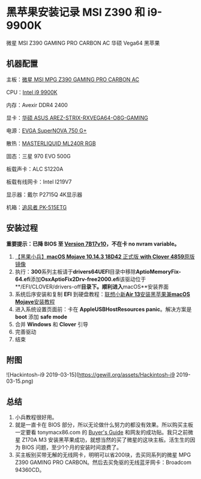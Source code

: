 # 黑苹果安装记录 MSI Z390 和 i9-9900K

微星 MSI Z390 GAMING PRO CARBON AC 华硕 Vega64 黑苹果

## 机器配置

主板：[微星 MSI MPG Z390 GAMING PRO CARBON AC](https://www.msi.com/Motherboard/MPG-Z390-GAMING-PRO-CARBON-AC)

CPU：[Intel i9 9900K](https://ark.intel.com/content/www/us/en/ark/products/186605/intel-core-i9-9900k-processor-16m-cache-up-to-5-00-ghz.html)

内存：Avexir DDR4 2400

显卡：[华硕 ASUS AREZ-STRIX-RXVEGA64-O8G-GAMING](https://www.asus.com/us/Graphics-Cards/AREZ-STRIX-RXVEGA64-O8G-GAMING/)

电源：[EVGA SuperNOVA 750 G+](https://www.evga.com/products/product.aspx?pn=120-GP-0750-X1)

散热：[MASTERLIQUID ML240R RGB](http://www.coolermaster.com/cooling/cpu-liquid-cooler/masterliquid-ml240r-rgb/)

固态：三星 970 EVO 500G

板载声卡：ALC S1220A

板载有线网卡：Intel I219V7

显示器：戴尔 P2715Q 4K显示器

机箱：[追风者 PK-515ETG](http://www.phanteks.com/Enthoo-Evolv-ATX-TemperedGlass.html)

## 安装过程

**重要提示：已降 BIOS 至 [Version 7B17v10](https://www.msi.com/Motherboard/support/MPG-Z390-GAMING-PRO-CARBON-AC)，不在卡 no nvram variable。**

1. [【黑果小兵】**macOS Mojave 10.14.3 18D42** 正式版 **with Clover 4859**原版镜像](https://blog.daliansky.net/macOS-Mojave-10.14.3-18D42-official-version-with-Clover-4859-original-image.html)
2. 执行：**300**系列主板请于**drivers64UEFI**目录中移除**AptioMemoryFix-64.efi**添加**OsxAptioFix2Drv-free2000.efi**该驱动位于**/EFI/CLOVER/drivers-off**目录下。顺利进入**macOS**安装界面
3. 系统后序安装和复制 **EFI** 到硬盘教程：[联想小新**Air 13**安装黑苹果兼**macOS Mojave**安装教程](https://blog.daliansky.net/Lenovo-Xiaoxin-Air-13-macOS-Mojave-installation-tutorial.html)
4. 进入系统设置页面前：卡在 **AppleUSBHostResources panic**。解决方案是**boot** 添加 **safe mode**
5. 合并 **Windows** 和 **Clover** 引导
6. 完善驱动
7. 结束



## 附图



![Hackintosh-i9 2019-03-15](https://gewill.org/assets/Hackintosh-i9 2019-03-15.png)

## 总结

1. 小兵教程很好用。
2. 就是一直卡在 BIOS 部分，所以无论做什么努力的都没有效果。所以购买主板一定要看 tonymacx86.com 的 [Buyer's Guide](https://www.tonymacx86.com/buyersguide/building-a-customac-hackintosh-the-ultimate-buyers-guide/) 和网友的成功贴。我只之前微星 Z170A M3 安装黑苹果成功，就想当然的买了微星的这块主板。活生生的因为 BIOS 问题，至少1个月的安装时间浪费了。
3. 买主板别买带无解的无线网卡，明明可以省200块，去买同系列的微星 MPG Z390 GAMING PRO CARBON。然后去买免驱的无线蓝牙网卡：Broadcom 94360CD。